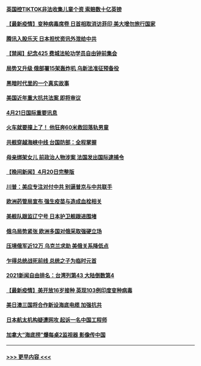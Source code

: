 #### [英国控TIKTOK非法收集儿童个资 索赔数十亿英镑](../pages/prog202/a103101146.md?t=04212352) 
#### [【最新疫情】变种病毒席卷 日首相取消访菲印 美大增勿旅行国家](../pages/prog202/a103101144.md?t=04212352) 
#### [腾讯入股乐天 日本担忧资讯外泄给中共](../pages/prog202/a103101135.md?t=04212352) 
#### [【禁闻】纪念425 费城法轮功学员自由钟前集会](../pages/prog202/a103101108.md?t=04212352) 
#### [局势又升级 俄部署15架轰炸机 乌新法准征预备役](../pages/prog202/a103101029.md?t=04212352) 
#### [黑暗时代里的一个真实故事](../pages/prog202/a103100172.md?t=04212352) 
#### [美国近年重大抗共法案 即将审议](../pages/prog202/a103100911.md?t=04212352) 
#### [4月21日国际重要讯息](../pages/prog202/a103100892.md?t=04212352) 
#### [火车就要撞上了！ 他狂奔60米救回落轨男童](../pages/prog202/a103100806.md?t=04212352) 
#### [共舰穿越海峡中线 台国防部：全程掌握](../pages/prog202/a103100508.md?t=04212352) 
#### [母亲绑架女儿 前政治人物涉案 法国发出国际逮捕令](../pages/prog202/a103100696.md?t=04212352) 
#### [【晚间新闻】4月20日完整版](../pages/prog202/a103100681.md?t=04212352) 
#### [川普：美应专注对付中共 别逼普京与中共联手](../pages/prog202/a103100656.md?t=04212352) 
#### [欧洲药管局宣布 强生疫苗与造成血栓相关](../pages/prog202/a103100437.md?t=04212352) 
#### [美舰队跟监辽宁号 日本护卫舰跟进围堵](../pages/prog202/a103099742.md?t=04212352) 
#### [俄乌局势紧张 欧洲多国对俄采取强硬立场](../pages/prog202/a103100192.md?t=04212352) 
#### [压境俄军近12万 乌克兰求助 美俄关系降低点](../pages/prog202/a103100511.md?t=04212352) 
#### [乍得总统战死前线 总统之子为临时元首](../pages/prog202/a103100466.md?t=04212352) 
#### [2021新闻自由排名：台湾列第43 大陆倒数第4](../pages/prog202/a103100400.md?t=04212352) 
#### [【最新疫情】美开放16岁接种 英现103例印度变种病毒](../pages/prog202/a103100287.md?t=04212352) 
#### [美日澳三国将合作新设海底电缆 加强抗共](../pages/prog202/a103100285.md?t=04212352) 
#### [日本航太机构疑遭网攻  起诉一名中国工程师](../pages/prog202/a103100235.md?t=04212352) 
#### [加拿大“海底捞”爆每桌2监视器 影像传中国](../pages/prog202/a103100064.md?t=04212352) 

----
#### [ >>> 更早内容 <<< ](../indexes/prog202-earlier.md)
